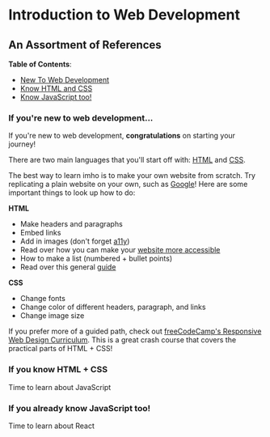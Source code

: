 # Introduction to Web Development
## An Assortment of References

**Table of Contents**:
* [New To Web Development]()
* [Know HTML and CSS]()
* [Know JavaScript too!]()

### If you're new to web development...
If you're new to web development, **congratulations** on starting your journey!

There are two main languages that you'll start off with: [HTML](https://www.w3schools.com/html/html_intro.asp) and [CSS](https://www.w3schools.com/css/css_intro.asp).

The best way to learn imho is to make your own website from scratch. Try replicating a plain website on your own, such as [Google](https://google.com)!
Here are some important things to look up how to do:

**HTML**
* Make headers and paragraphs
* Embed links
* Add in images (don't forget [a11y](https://www.a11yproject.com/))
* Read over how you can make your [website more accessible](https://webaccess.berkeley.edu/resources/tips/web-accessibility)
* How to make a list (numbered + bullet points)
* Read over this general [guide](https://webaccess.berkeley.edu/resources/tips/web-accessibility)

**CSS**
* Change fonts
* Change color of different headers, paragraph, and links
* Change image size

If you prefer more of a guided path, check out [freeCodeCamp's Responsive Web Design Curriculum](https://www.freecodecamp.org/learn/responsive-web-design/#basic-html-and-html5). This is a great crash course that covers the practical parts of HTML + CSS!

### If you know HTML + CSS
Time to learn about JavaScript

### If you already know JavaScript too!
Time to learn about React